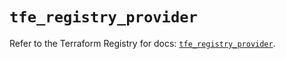 # `tfe_registry_provider`

Refer to the Terraform Registry for docs: [`tfe_registry_provider`](https://registry.terraform.io/providers/hashicorp/tfe/0.53.0/docs/resources/registry_provider).
